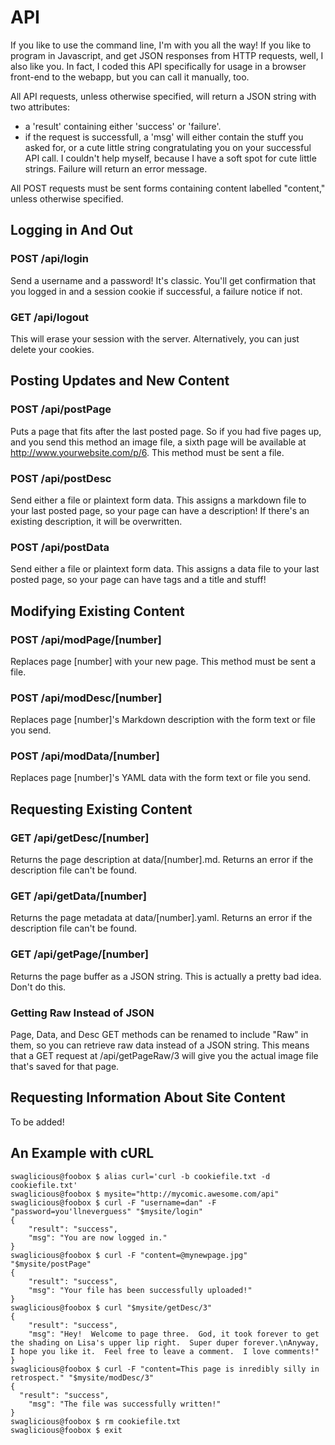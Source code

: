 # API
If you like to use the command line, I'm with you all the way!  If you like to program in Javascript, and get JSON responses from HTTP requests, well, I also like you.  In fact, I coded this API specifically for usage in a browser front-end to the webapp, but you can call it manually, too.

All API requests, unless otherwise specified, will return a JSON string with two attributes:
- a 'result' containing either 'success' or 'failure'.
- if the request is successfull, a 'msg' will either contain the stuff you asked for, or a cute little string congratulating you on your successful API call.  I couldn't help myself, because I have a soft spot for cute little strings.  Failure will return an error message.

All POST requests must be sent forms containing content labelled "content," unless otherwise specified.

## Logging in And Out
### POST /api/login
Send a username and a password!  It's classic.  You'll get confirmation that you logged in and a session cookie if successful, a failure notice if not.

### GET /api/logout
This will erase your session with the server.  Alternatively, you can just delete your cookies.

## Posting Updates and New Content
### POST /api/postPage
Puts a page that fits after the last posted page.  So if you had five pages up, and you send this method an image file, a sixth page will be available at http://www.yourwebsite.com/p/6.  This method must be sent a file.

### POST /api/postDesc
Send either a file or plaintext form data.  This assigns a markdown file to your last posted page, so your page can have a description!  If there's an existing description, it will be overwritten.

### POST /api/postData
Send either a file or plaintext form data.  This assigns a data file to your last posted page, so your page can have tags and a title and stuff!

## Modifying Existing Content
### POST /api/modPage/[number]
Replaces page [number] with your new page. This method must be sent a file.

### POST /api/modDesc/[number]
Replaces page [number]'s Markdown description with the form text or file you send.

### POST /api/modData/[number]
Replaces page [number]'s YAML data with the form text or file you send.

## Requesting Existing Content
### GET /api/getDesc/[number]
Returns the page description at data/[number].md.  Returns an error if the description file can't be found.

### GET /api/getData/[number]
Returns the page metadata at data/[number].yaml.  Returns an error if the description file can't be found.

### GET /api/getPage/[number]
Returns the page buffer as a JSON string.  This is actually a pretty bad idea.  Don't do this.

### Getting Raw Instead of JSON
Page, Data, and Desc GET methods can be renamed to include "Raw" in them, so you can retrieve raw data instead of a JSON string.  This means that a GET request at /api/getPageRaw/3 will give you the actual image file that's saved for that page.

## Requesting Information About Site Content
To be added!

## An Example with cURL
	swaglicious@foobox $ alias curl='curl -b cookiefile.txt -d cookiefile.txt'
	swaglicious@foobox $ mysite="http://mycomic.awesome.com/api"
	swaglicious@foobox $ curl -F "username=dan" -F "password=you'llneverguess" "$mysite/login"
	{
		"result": "success",
		"msg": "You are now logged in."
	}
	swaglicious@foobox $ curl -F "content=@mynewpage.jpg" "$mysite/postPage"
	{
		"result": "success",
		"msg": "Your file has been successfully uploaded!"
	}
	swaglicious@foobox $ curl "$mysite/getDesc/3"
	{
		"result": "success",
		"msg": "Hey!  Welcome to page three.  God, it took forever to get the shading on Lisa's upper lip right.  Super duper forever.\nAnyway, I hope you like it.  Feel free to leave a comment.  I love comments!"
	}
	swaglicious@foobox $ curl -F "content=This page is inredibly silly in retrospect." "$mysite/modDesc/3"
	{
	  "result": "success",
		"msg": "The file was successfully written!"
	}
	swaglicious@foobox $ rm cookiefile.txt
	swaglicious@foobox $ exit
